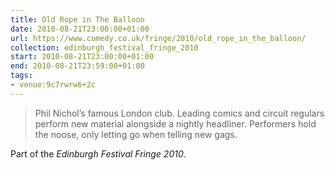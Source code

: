 ```yaml
---
title: Old Rope in The Balloon
date: 2010-08-21T23:00:00+01:00
url: https://www.comedy.co.uk/fringe/2010/old_rope_in_the_balloon/
collection: edinburgh_festival_fringe_2010
start: 2010-08-21T23:00:00+01:00
end: 2010-08-21T23:59:00+01:00
tags:
- venue:9c7rwrw6+2c
---
```

> Phil Nichol’s famous London club. Leading comics and circuit regulars perform new material alongside a nightly headliner. Performers hold the noose, only letting go when telling new gags.

Part of the *Edinburgh Festival Fringe 2010*.
